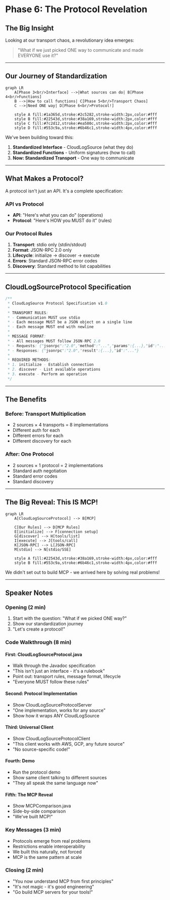 # Phase 6: The Protocol Revelation

## The Big Insight

Looking at our transport chaos, a revolutionary idea emerges:

> "What if we just picked ONE way to communicate and made EVERYONE use it?"

---

## Our Journey of Standardization

```mermaid
graph LR
    A[Phase 3<br/>Interface] -->|What sources can do| B[Phase 4<br/>Functions]
    B -->|How to call functions| C[Phase 5<br/>Transport Chaos]
    C -->|Need ONE way| D[Phase 6<br/>Protocol!]
    
    style A fill:#1a365d,stroke:#2c5282,stroke-width:2px,color:#fff
    style B fill:#22543d,stroke:#38a169,stroke-width:2px,color:#fff
    style C fill:#7c2d12,stroke:#ea580c,stroke-width:2px,color:#fff
    style D fill:#553c9a,stroke:#6b46c1,stroke-width:4px,color:#fff
```

We've been building toward this:
1. **Standardized Interface** - CloudLogSource (what they do)
2. **Standardized Functions** - Uniform signatures (how to call)
3. **Now: Standardized Transport** - One way to communicate

---

## What Makes a Protocol?

A protocol isn't just an API. It's a complete specification:

### API vs Protocol
- **API**: "Here's what you can do" (operations)
- **Protocol**: "Here's HOW you MUST do it" (rules)

### Our Protocol Rules
1. **Transport**: stdio only (stdin/stdout)
2. **Format**: JSON-RPC 2.0 only
3. **Lifecycle**: initialize → discover → execute
4. **Errors**: Standard JSON-RPC error codes
5. **Discovery**: Standard method to list capabilities

---

## CloudLogSourceProtocol Specification

```java
/**
 * CloudLogSource Protocol Specification v1.0
 * 
 * TRANSPORT RULES:
 * - Communication MUST use stdio
 * - Each message MUST be a JSON object on a single line
 * - Each message MUST end with newline
 * 
 * MESSAGE FORMAT:
 * - All messages MUST follow JSON-RPC 2.0
 * - Requests: {"jsonrpc":"2.0","method":"...","params":{...},"id":"..."}
 * - Responses: {"jsonrpc":"2.0","result":{...},"id":"..."}
 * 
 * REQUIRED METHODS:
 * 1. initialize - Establish connection
 * 2. discover - List available operations  
 * 3. execute - Perform an operation
 */
```

---

## The Benefits

### Before: Transport Multiplication
- 2 sources × 4 transports = 8 implementations
- Different auth for each
- Different errors for each
- Different discovery for each

### After: One Protocol
- 2 sources × 1 protocol = 2 implementations
- Standard auth negotiation
- Standard error codes
- Standard discovery

---

## The Big Reveal: This IS MCP!

```mermaid
graph LR
    A[CloudLogSourceProtocol] --> B[MCP]
    
    C[Our Rules] --> D[MCP Rules]
    E[initialize] --> F[connection setup]
    G[discover] --> H[tools/list]
    I[execute] --> J[tools/call]
    K[JSON-RPC] --> L[JSON-RPC]
    M[stdio] --> N[stdio/SSE]
    
    style A fill:#22543d,stroke:#38a169,stroke-width:4px,color:#fff
    style B fill:#553c9a,stroke:#6b46c1,stroke-width:4px,color:#fff
```

We didn't set out to build MCP - we arrived here by solving real problems!

---

## Speaker Notes

### Opening (2 min)
1. Start with the question: "What if we picked ONE way?"
2. Show our standardization journey
3. "Let's create a protocol!"

### Code Walkthrough (8 min)

#### First: CloudLogSourceProtocol.java
- Walk through the Javadoc specification
- "This isn't just an interface - it's a rulebook"
- Point out: transport rules, message format, lifecycle
- "Everyone MUST follow these rules"

#### Second: Protocol Implementation
- Show CloudLogSourceProtocolServer
- "One implementation, works for any source"
- Show how it wraps ANY CloudLogSource

#### Third: Universal Client
- Show CloudLogSourceProtocolClient
- "This client works with AWS, GCP, any future source"
- "No source-specific code!"

#### Fourth: Demo
- Run the protocol demo
- Show same client talking to different sources
- "They all speak the same language now"

#### Fifth: The MCP Reveal
- Show MCPComparison.java
- Side-by-side comparison
- "We've built MCP!"

### Key Messages (3 min)
- Protocols emerge from real problems
- Restrictions enable interoperability
- We built this naturally, not forced
- MCP is the same pattern at scale

### Closing (2 min)
- "You now understand MCP from first principles"
- "It's not magic - it's good engineering"
- "Go build MCP servers for your tools!"